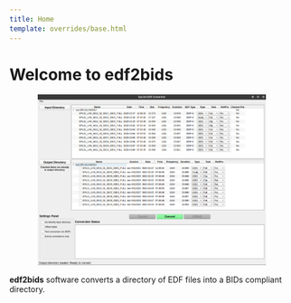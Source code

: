 ```yaml
---
title: Home
template: overrides/base.html
---
```


# Welcome to edf2bids

<p align="center"><img src="./img/main_gui.png" alt="drawing" width="80%"/></p>

**edf2bids** software converts a directory of EDF files into a BIDs compliant directory.
